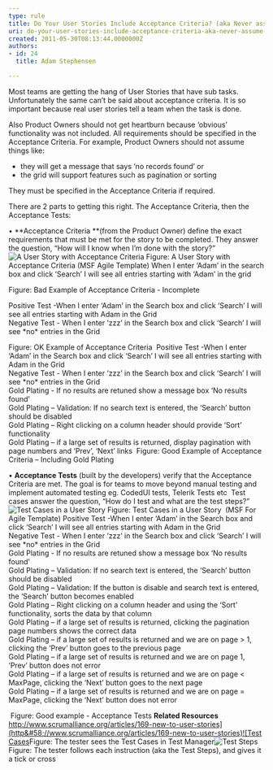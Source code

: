 ```yaml
---
type: rule
title: Do Your User Stories Include Acceptance Criteria? (aka Never assume automatic Gold Plating)
uri: do-your-user-stories-include-acceptance-criteria-aka-never-assume-automatic-gold-plating
created: 2011-05-30T08:13:44.0000000Z
authors:
- id: 24
  title: Adam Stephensen

---
```



Most teams are getting the hang of User Stories that have sub tasks. Unfortunately the same can’t be said about acceptance criteria. 
 It is so important because real user stories tell a team when the task is done.

Also Product Owners should not get heartburn because ‘obvious’ functionality was not included. All requirements should be specified in the Acceptance Criteria.
 For example, Product Owners should not assume things like:

- they will get a message that says ‘no records found’ or
- the grid will support features such as pagination or sorting


They must be specified in the Acceptance Criteria if required.

There are 2 parts to getting this right. The Acceptance Criteria, then the Acceptance Tests:

• **Acceptance Criteria **(from the Product Owner) define the exact requirements that must be met for the story to be completed. They answer the question, “How will I know when I’m done with the story?”
![A User Story with Acceptance Criteria](/Management/RulesToBetterScrumUsingTFS/PublishingImages/acceptance-criteria.jpg) Figure: A User Story with Acceptance Criteria (MSF Agile Template)
When I enter ‘Adam’ in the search box and click ‘Search’ I will see all entries starting with ‘Adam’ in the grid

Figure: Bad Example of Acceptance Criteria - Incomplete


Positive Test -When I enter ‘Adam’ in the Search box and click ‘Search’ I will see all entries starting with Adam in the Grid
<br>Negative Test - When I enter ‘zzz’ in the Search box and click ‘Search’ I will see \*no\* entries in the Grid

Figure: OK Example of Acceptance Criteria 
Positive Test -When I enter ‘Adam’ in the Search box and click ‘Search’ I will see all entries starting with Adam in the Grid
<br>Negative Test - When I enter ‘zzz’ in the Search box and click ‘Search’ I will see \*no\* entries in the Grid
<br>Gold Plating - If no results are retuned show a message box ‘No results found’
<br>Gold Plating – Validation: If no search text is entered, the ‘Search’ button should be disabled
<br>Gold Plating – Right clicking on a column header should provide ‘Sort’ functionality
<br>Gold Plating – if a large set of results is returned, display pagination with page numbers and ‘Prev’, ‘Next’ links
 Figure: Good Example of Acceptance Criteria – Including Gold Plating

 • **Acceptance Tests** (built by the developers) verify that the Acceptance Criteria are met.
 The goal is for teams to move beyond manual testing and implement automated testing 
 eg. CodedUI tests, Telerik Tests etc
  Test cases answer the question, “How do I test and what are the test steps?”
![Test Cases in a User Story](/Management/RulesToBetterScrumUsingTFS/PublishingImages/acceptance-criteria-test-cases.jpg) Figure: Test Cases in a User Story  (MSF For Agile Template)
Positive Test -When I enter ‘Adam’ in the Search box and click ‘Search’ I will see all entries starting with Adam in the Grid
<br>Negative Test - When I enter ‘zzz’ in the Search box and click ‘Search’ I will see \*no\* entries in the Grid
<br>Gold Plating - If no results are retuned show a message box ‘No results found’
<br>Gold Plating – Validation: If no search text is entered, the ‘Search’ button should be disabled
<br>Gold Plating – Validation: If the button is disable and search text is entered, the ‘Search’ button becomes enabled
<br>Gold Plating – Right clicking on a column header and using the ‘Sort’ functionality, sorts the data by that column
<br>Gold Plating – if a large set of results is returned, clicking the pagination page numbers shows the correct data
<br>Gold Plating – if a large set of results is returned and we are on page &gt; 1, clicking the ‘Prev’ button goes to the previous page
<br>Gold Plating – if a large set of results is returned and we are on page 1, ‘Prev’ button does not error
<br>Gold Plating – if a large set of results is returned and we are on page &lt; MaxPage, clicking the ‘Next’ button goes to the next page
<br>Gold Plating – if a large set of results is returned and we are on page = MaxPage, clicking the ‘Next’ button does not error


 Figure: Good example - Acceptance Tests
**Related Resources**
[http://www.scrumalliance.org/articles/169-new-to-user-stories](http&#58;//www.scrumalliance.org/articles/169-new-to-user-stories)![Test Cases](/Management/RulesToBetterScrumUsingTFS/PublishingImages/test-cases.jpg)Figure: The tester sees the Test Cases in Test Manager![Test Steps](/Management/RulesToBetterScrumUsingTFS/PublishingImages/test-steps.jpg)Figure: The tester follows each instruction (aka the Test Steps), and gives it a tick or cross
